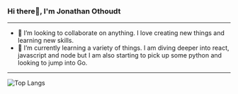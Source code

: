 ### Hi there👋, I'm Jonathan Othoudt
---

- 👯 I’m looking to collaborate on anything. I love creating new things and learning new skills.
-  🌱 I’m currently learning a variety of things. I am diving deeper into react, javascript and node but I am also starting to pick up some python and looking to jump into Go.

---
![Top Langs](https://github-readme-stats.vercel.app/api/top-langs/?username=jothoudt&langs_count=10&theme=midnight-purple)

<!--
**jothoudt/jothoudt** is a ✨ _special_ ✨ repository because its `README.md` (this file) appears on your GitHub profile.

Here are some ideas to get you started:

- 🔭 I’m currently working on ...
- 🌱 I’m currently learning ...
- 👯 I’m looking to collaborate on ...
- 🤔 I’m looking for help with ...
- 💬 Ask me about ...
- 📫 How to reach me: ...
- 😄 Pronouns: ...
- ⚡ Fun fact: ...
-->
